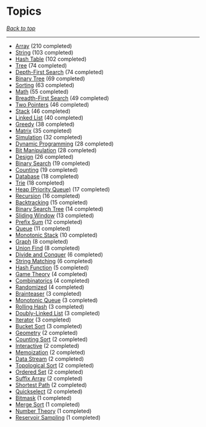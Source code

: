 # Topics

*[Back to top](<../README.md>)*

------

- [Array](<by_topic/Array.md>) (210 completed)
- [String](<by_topic/String.md>) (103 completed)
- [Hash Table](<by_topic/Hash Table.md>) (102 completed)
- [Tree](<by_topic/Tree.md>) (74 completed)
- [Depth-First Search](<by_topic/Depth-First Search.md>) (74 completed)
- [Binary Tree](<by_topic/Binary Tree.md>) (69 completed)
- [Sorting](<by_topic/Sorting.md>) (63 completed)
- [Math](<by_topic/Math.md>) (55 completed)
- [Breadth-First Search](<by_topic/Breadth-First Search.md>) (49 completed)
- [Two Pointers](<by_topic/Two Pointers.md>) (46 completed)
- [Stack](<by_topic/Stack.md>) (46 completed)
- [Linked List](<by_topic/Linked List.md>) (40 completed)
- [Greedy](<by_topic/Greedy.md>) (38 completed)
- [Matrix](<by_topic/Matrix.md>) (35 completed)
- [Simulation](<by_topic/Simulation.md>) (32 completed)
- [Dynamic Programming](<by_topic/Dynamic Programming.md>) (28 completed)
- [Bit Manipulation](<by_topic/Bit Manipulation.md>) (28 completed)
- [Design](<by_topic/Design.md>) (26 completed)
- [Binary Search](<by_topic/Binary Search.md>) (19 completed)
- [Counting](<by_topic/Counting.md>) (19 completed)
- [Database](<by_topic/Database.md>) (18 completed)
- [Trie](<by_topic/Trie.md>) (18 completed)
- [Heap (Priority Queue)](<by_topic/Heap (Priority Queue).md>) (17 completed)
- [Recursion](<by_topic/Recursion.md>) (16 completed)
- [Backtracking](<by_topic/Backtracking.md>) (15 completed)
- [Binary Search Tree](<by_topic/Binary Search Tree.md>) (14 completed)
- [Sliding Window](<by_topic/Sliding Window.md>) (13 completed)
- [Prefix Sum](<by_topic/Prefix Sum.md>) (12 completed)
- [Queue](<by_topic/Queue.md>) (11 completed)
- [Monotonic Stack](<by_topic/Monotonic Stack.md>) (10 completed)
- [Graph](<by_topic/Graph.md>) (8 completed)
- [Union Find](<by_topic/Union Find.md>) (8 completed)
- [Divide and Conquer](<by_topic/Divide and Conquer.md>) (6 completed)
- [String Matching](<by_topic/String Matching.md>) (6 completed)
- [Hash Function](<by_topic/Hash Function.md>) (5 completed)
- [Game Theory](<by_topic/Game Theory.md>) (4 completed)
- [Combinatorics](<by_topic/Combinatorics.md>) (4 completed)
- [Randomized](<by_topic/Randomized.md>) (4 completed)
- [Brainteaser](<by_topic/Brainteaser.md>) (3 completed)
- [Monotonic Queue](<by_topic/Monotonic Queue.md>) (3 completed)
- [Rolling Hash](<by_topic/Rolling Hash.md>) (3 completed)
- [Doubly-Linked List](<by_topic/Doubly-Linked List.md>) (3 completed)
- [Iterator](<by_topic/Iterator.md>) (3 completed)
- [Bucket Sort](<by_topic/Bucket Sort.md>) (3 completed)
- [Geometry](<by_topic/Geometry.md>) (2 completed)
- [Counting Sort](<by_topic/Counting Sort.md>) (2 completed)
- [Interactive](<by_topic/Interactive.md>) (2 completed)
- [Memoization](<by_topic/Memoization.md>) (2 completed)
- [Data Stream](<by_topic/Data Stream.md>) (2 completed)
- [Topological Sort](<by_topic/Topological Sort.md>) (2 completed)
- [Ordered Set](<by_topic/Ordered Set.md>) (2 completed)
- [Suffix Array](<by_topic/Suffix Array.md>) (2 completed)
- [Shortest Path](<by_topic/Shortest Path.md>) (2 completed)
- [Quickselect](<by_topic/Quickselect.md>) (2 completed)
- [Bitmask](<by_topic/Bitmask.md>) (1 completed)
- [Merge Sort](<by_topic/Merge Sort.md>) (1 completed)
- [Number Theory](<by_topic/Number Theory.md>) (1 completed)
- [Reservoir Sampling](<by_topic/Reservoir Sampling.md>) (1 completed)
